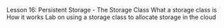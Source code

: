  Lesson 16: Persistent Storage - The Storage Class
What a storage class is
How it works
Lab on using a storage class to allocate storage in the cloud
